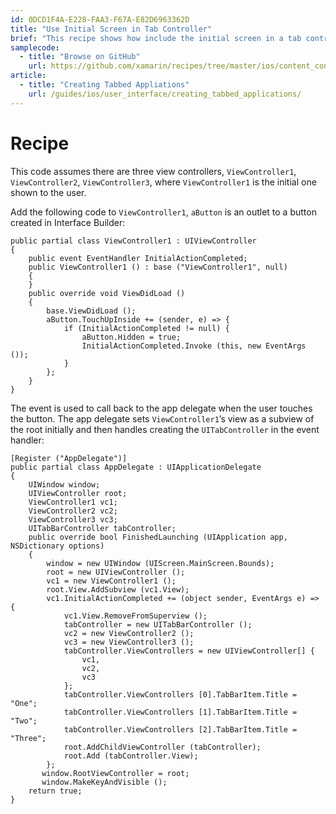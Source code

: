 ```yaml
---
id: 0DCD1F4A-E228-FAA3-F67A-E82D6963362D
title: "Use Initial Screen in Tab Controller"
brief: "This recipe shows how include the initial screen in a tab controller after a user interacts with the screen."
samplecode:
  - title: "Browse on GitHub" 
    url: https://github.com/xamarin/recipes/tree/master/ios/content_controls/other_ux/use_initial_screen_in_tab_controller
article:
  - title: "Creating Tabbed Appliations" 
    url: /guides/ios/user_interface/creating_tabbed_applications/
---
```


<a name="Recipe" class="injected"></a>


# Recipe

This code assumes there are three view
controllers, `ViewController1`, `ViewController2`, `ViewController3`,
where `ViewController1` is the initial one shown to the
user.

Add the following code
to `ViewController1`, `aButton` is an
outlet to a button created in Interface Builder:

```
public partial class ViewController1 : UIViewController
{
    public event EventHandler InitialActionCompleted;
    public ViewController1 () : base ("ViewController1", null)
    {
    }
    public override void ViewDidLoad ()
    {
        base.ViewDidLoad ();
        aButton.TouchUpInside += (sender, e) => {
            if (InitialActionCompleted != null) {
                aButton.Hidden = true;
                InitialActionCompleted.Invoke (this, new EventArgs ());
            }
        };
    }
}
```

The event is used to call back to the app delegate when the user touches the
button. The app delegate sets `ViewController1`’s view
as a subview of the root initially and then handles creating
the `UITabController` in the event handler:

```
[Register ("AppDelegate")]
public partial class AppDelegate : UIApplicationDelegate
{
    UIWindow window;
    UIViewController root;
    ViewController1 vc1;
    ViewController2 vc2;
    ViewController3 vc3;
    UITabBarController tabController;
    public override bool FinishedLaunching (UIApplication app, NSDictionary options)
    {
        window = new UIWindow (UIScreen.MainScreen.Bounds);
        root = new UIViewController ();
        vc1 = new ViewController1 ();
        root.View.AddSubview (vc1.View);
        vc1.InitialActionCompleted += (object sender, EventArgs e) => {
            vc1.View.RemoveFromSuperview ();
            tabController = new UITabBarController ();
            vc2 = new ViewController2 ();
            vc3 = new ViewController3 ();
            tabController.ViewControllers = new UIViewController[] {
                vc1,
                vc2,
                vc3
            };
            tabController.ViewControllers [0].TabBarItem.Title = "One";
            tabController.ViewControllers [1].TabBarItem.Title = "Two";
            tabController.ViewControllers [2].TabBarItem.Title = "Three";
            root.AddChildViewController (tabController);
            root.Add (tabController.View);
        };
       window.RootViewController = root;
       window.MakeKeyAndVisible ();
    return true;
}
```

